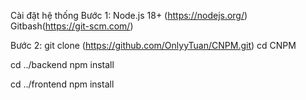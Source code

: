 Cài đặt hệ thống
Bước 1:
Node.js 18+ (https://nodejs.org/)
Gitbash(https://git-scm.com/)

Bước 2:
git clone (https://github.com/OnlyyTuan/CNPM.git)
cd CNPM

cd ../backend
npm install 

cd ../frontend
npm install

